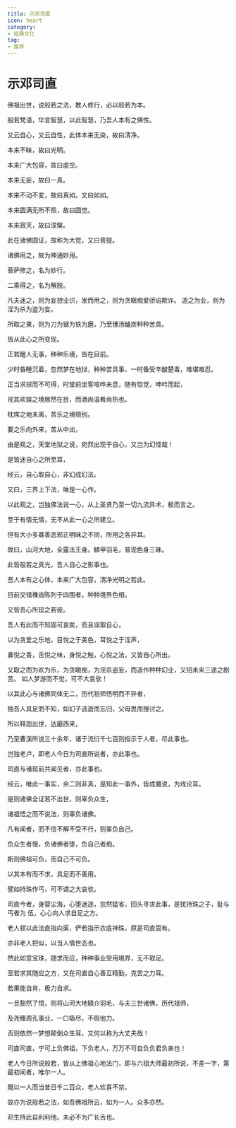 ```yaml
---
title: 示邓司直
icon: heart
category:
- 经典文化
tag:
- 推荐
---
```


# 示邓司直

佛祖出世，说般若之法，教人修行，必以般若为本。

般若梵语，华言智慧，以此智慧，乃吾人本有之佛性。

又云自心，又云自性，此体本来无染，故曰清净。

本来不昧，故曰光明。

本来广大包容，故曰虗空。

本来无妄，故曰一真。

本来不动不变，故曰真如。又曰如如。

本来圆满无所不照，故曰圆觉。

本来寂灭，故曰涅槃。

此在诸佛圆证，故称为大觉，又曰菩提。

诸佛用之，故为神通妙用。

菩萨修之，名为妙行。

二乘得之，名为解脱。

凡夫迷之，则为妄想业识，发而用之，则为贪瞋痴爱骄谄欺诈。
造之为业，则为淫为杀为盗为妄。

所取之果，则为刀为锯为铁为磨，乃至镬汤罏炭种种苦具。

皆从此心之所变现。

正若醒人无事，种种乐境，皆在目前。

少时昏睡沉着，忽然梦在地狱，种种苦具事，一时备受辛酸楚毒，难堪难忍。

正当求捄而不可得，时堂前坐客喧哗未息，随有惊觉，呻吟而起，

视其欢娱之境居然在目，而酒尚温肴尚热也。

枕席之地未离，苦乐之境顿别。

要之乐向外来，苦从中出，

由是观之，天堂地狱之说，宛然出现于自心，又岂为幻怪哉！

是皆迷自心之所至耳，

经云，自心取自心，非幻成幻法。

又曰，三界上下法，唯是一心作。

以此观之，岂独佛法说一心，从上圣贤乃至一切九流异术，极而言之。

至于有情无情，无不从此一心之所建立。

但有大小多寡善恶邪正明昧之不同，所用之各异耳。

故曰，山河大地，全露法王身。鳞甲羽毛，普现色身三昧。

此皆般若之真光，吾人自心之影事也。

吾人本有之心体，本来广大包容，清净光明之若此。

目前交错襍沓陈列于四围者，种种境界色相，

又皆吾心所现之若彼。

吾人有此而不知固可哀矣，而且误取自心，

以为贪爱之乐地，目悦之于美色，耳悦之于淫声，

鼻悦之香，舌悦之味，身悦之触，心悦之法，又皆自心所出。

又取之而为欢为乐，为贪瞋痴，为淫杀盗妄，而造作种种幻业，又招未来三途之剧苦。
如人梦游而不觉，可不大哀欤！

以其此心与诸佛同体无二，历代祖师悟明而不异者，

独吾人具足而不知，如幻子逃逝而忘归，父母思而搜讨之。

所以释迦出世，达磨西来，

乃至曹溪所说三十余年，诸于流衍千七百则指示于人者，尽此事也。

岂独老卢，即老人今日为司直所说者，亦此事也。

司直与诸现前共闻见者，亦此事也。

经云，唯此一事实，余二则非真，是知此一事外，皆成魔说，为戏论耳。

是则诸佛全证若不出世，则辜负众生，

诸祖悟之而不说法，则辜负诸佛。

凡有闻者，而不信不解不受不行，则辜负自己。

负众生者慢，负诸佛者堕，负自己者痴。

斯则佛祖可负，而自己不可负。

以其本有而不求，具足而不善用。

譬如持珠作丐，可不谓之大哀欤。

司直今者，身婴尘海，心堕迷途，忽然猛省，回头寻求此事，是犹持珠之子，耻与丐者为
伍，心心向人求自足之方。

老人顿以此法直指向渠，俨若指示衣底神珠，原是司直固有。

亦非老人把似，以当人情世态也。

然此如意宝珠，随求而应，种种事业受用境界，无不取足。

至若求其随应之方，又在司直自心善互精勤，克苦之力耳。

若果能自肯，极力自求。

一旦豁然了悟，则将山河大地鳞介羽毛，与夫三世诸佛，历代祖师，

及尧臻周孔事业，一口吸尽，不假他力。

否则依然一梦想颠倒众生耳，又何以称为大丈夫哉！

司直司直，宁可上负佛祖，下负老人，万万不可自负负君负亲也！

老人今日所说般若，皆从上佛祖心地法门，即与六祖大师最初所说，不差一字，第最初闻者，唯尔一人。

既以一人而当昔日千二百众，老人欢喜不禁。

故亦为说般若之法，如吾佛祖所云，如为一人。众多亦然。

邓生持此自利利他。未必不为广长舌也。
